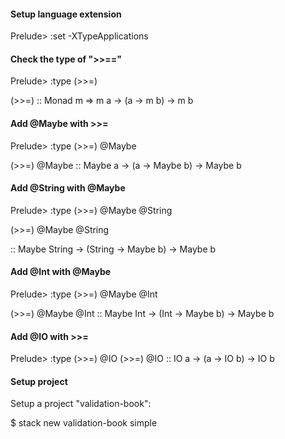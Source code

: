 <h4>Setup language extension</h4>

Prelude> :set -XTypeApplications

<h4>Check the type of ">>=="</h4>

Prelude> :type (>>=)

(>>=) :: Monad m => m a -> (a -> m b) -> m b

<h4>Add @Maybe with >>=</h4>

Prelude> :type (>>=) @Maybe

(>>=) @Maybe :: Maybe a -> (a -> Maybe b) -> Maybe b

<h4>Add @String with @Maybe</h4>

Prelude> :type (>>=) @Maybe @String

(>>=) @Maybe @String

  :: Maybe String -> (String -> Maybe b) -> Maybe b

<h4>Add @Int with @Maybe</h4>

Prelude> :type (>>=) @Maybe @Int

(>>=) @Maybe @Int :: Maybe Int -> (Int -> Maybe b) -> Maybe b

<h4>Add @IO with >>=</h4>

Prelude> :type (>>=) @IO
(>>=) @IO :: IO a -> (a -> IO b) -> IO b

<h4>Setup project</h4>
Setup a project "validation-book":

$ stack new validation-book simple
